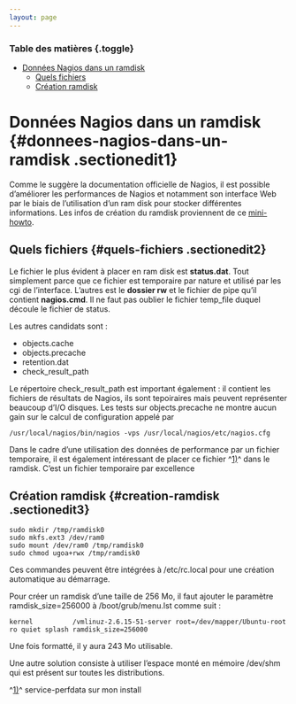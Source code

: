 ```yaml
---
layout: page
---
```


### Table des matières {.toggle}

-   [Données Nagios dans un
    ramdisk](ramdisk.html#donnees-nagios-dans-un-ramdisk)
    -   [Quels fichiers](ramdisk.html#quels-fichiers)
    -   [Création ramdisk](ramdisk.html#creation-ramdisk)

Données Nagios dans un ramdisk {#donnees-nagios-dans-un-ramdisk .sectionedit1}
==============================

Comme le suggère la documentation officielle de Nagios, il est possible
d’améliorer les performances de Nagios et notamment son interface Web
par le biais de l’utilisation d’un ram disk pour stocker différentes
informations. Les infos de création du ramdisk proviennent de ce
[mini-howto](http://www.vanemery.com/Linux/Ramdisk/ramdisk.html "http://www.vanemery.com/Linux/Ramdisk/ramdisk.html").

Quels fichiers {#quels-fichiers .sectionedit2}
--------------

Le fichier le plus évident à placer en ram disk est **status.dat**. Tout
simplement parce que ce fichier est temporaire par nature et utilisé par
les cgi de l’interface. L’autres est le **dossier rw** et le fichier de
pipe qu’il contient **nagios.cmd**. Il ne faut pas oublier le fichier
temp\_file duquel découle le fichier de status.

Les autres candidats sont :

-   objects.cache
-   objects.precache
-   retention.dat
-   check\_result\_path

Le répertoire check\_result\_path est important également : il contient
les fichiers de résultats de Nagios, ils sont tepoiraires mais peuvent
représenter beaucoup d’I/O disques. Les tests sur objects.precache ne
montre aucun gain sur le calcul de configuration appelé par

~~~~ {.code}
/usr/local/nagios/bin/nagios -vps /usr/local/nagios/etc/nagios.cfg
~~~~

Dans le cadre d’une utilisation des données de performance par un
fichier temporaire, il est également intéressant de placer ce fichier
^[1)](ramdisk.html#fn__1)^ dans le ramdisk. C’est un fichier temporaire
par excellence

Création ramdisk {#creation-ramdisk .sectionedit3}
----------------

~~~~ {.code}
sudo mkdir /tmp/ramdisk0
sudo mkfs.ext3 /dev/ram0
sudo mount /dev/ram0 /tmp/ramdisk0
sudo chmod ugoa+rwx /tmp/ramdisk0
~~~~

Ces commandes peuvent être intégrées à /etc/rc.local pour une création
automatique au démarrage.

Pour créer un ramdisk d’une taille de 256 Mo, il faut ajouter le
paramètre ramdisk\_size=256000 à /boot/grub/menu.lst comme suit :

~~~~ {.code}
kernel          /vmlinuz-2.6.15-51-server root=/dev/mapper/Ubuntu-root ro quiet splash ramdisk_size=256000
~~~~

Une fois formatté, il y aura 243 Mo utilisable.

Une autre solution consiste à utiliser l’espace monté en mémoire
/dev/shm qui est présent sur toutes les distributions.

^[1)](ramdisk.html#fnt__1)^ service-perfdata sur mon install
